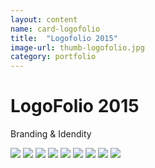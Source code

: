 ```yaml
---
layout: content
name: card-logofolio
title:  "Logofolio 2015"
image-url: thumb-logofolio.jpg
category: portfolio
---
```


<h1>LogoFolio 2015</h1>
<p class="lead">Branding &amp; Idendity</p>
<img class="img-fluid" src="{{ site.baseurl }}/assets/img/logofolio-01.jpg" />
<img class="img-fluid" src="{{ site.baseurl }}/assets/img/logofolio-02.jpg" />
<img class="img-fluid" src="{{ site.baseurl }}/assets/img/logofolio-03.jpg" />
<img class="img-fluid" src="{{ site.baseurl }}/assets/img/logofolio-04.jpg" />
<img class="img-fluid" src="{{ site.baseurl }}/assets/img/logofolio-05.jpg" />
<img class="img-fluid" src="{{ site.baseurl }}/assets/img/logofolio-06.jpg" />
<img class="img-fluid" src="{{ site.baseurl }}/assets/img/logofolio-07.jpg" />
<img class="img-fluid" src="{{ site.baseurl }}/assets/img/logofolio-08.jpg" />
<img class="img-fluid" src="{{ site.baseurl }}/assets/img/logofolio-09.jpg" />
